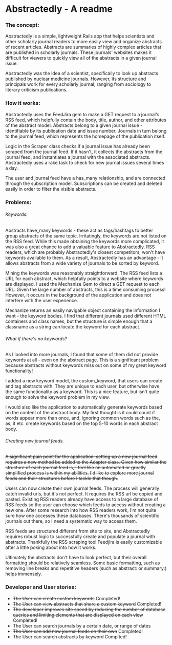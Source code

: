 # Abstractedly - A readme

### The concept:

Abstractedly is a simple, lightweight Rails app that helps scientists and other scholarly journal readers to more easily view and organize abstracts of recent articles. Abstracts are summaries of highly complex articles that are published in scholarly journals. These journals' websites makes it difficult for viewers to quickly view all of the abstracts in a given journal issue.

Abstractedly was the idea of a scientist, specifically to look up abstracts published by nuclear medicine journals. However, its structure and principals work for every scholarly journal, ranging from sociology to literary criticism publications.

### How it works:

Abstractedly uses the FeedJira gem to make a GET request to a journal's RSS feed, which helpfully contain the body, title, author, and other attributes of the abstract model. Abstracts belong to a given journal issue - identifiable by its publication date and issue number. Journals in turn belong to the journal feed, which represents the homepage of the publication itself.

Logic in the Scraper class checks if a journal issue has already been scraped from the journal feed. If it hasn't, it collects the abstracts from the journal feed, and instantiates a journal with the associated abstracts. Abstractedly uses a rake task to check for new journal issues several times a day.

The user and journal feed have a has_many relationship, and are connected through the subscription model. Subscriptions can be created and deleted easily in order to filter the visible abstracts.

### Problems:

###### Keywords:

Abstracts have_many keywords - these act as tags/hashtags to better group abstracts of the same topic. Irritatingly, the keywords are not listed on the RSS feed. While this made obtaining the keywords more complicated, it was also a great chance to add a valuable feature to Abstractedly. RSS readers, which are probably Abstractedly's closest competitors, won't have keywords available to them. As a result, Abstractedly has an advantage - it allows abstracts from a wide variety of journals to be sorted by keyword.

Mining the keywords was reasonably straightforward. The RSS feed lists a URL for each abstract, which helpfully points to a website where keywords are displayed. I used the Mechanize Gem to direct a GET request to each URL. Given the large number of abstracts, this is a time consuming process! However, it occurs in the background of the application and does not interfere with the user experience.

 Mechanize returns an easily navigable object containing the information I want - the keyword bodies. I find that different journals used different HTML containers and class names, but the structure is simple enough that a classname as a string can locate the keyword for each abstract.

###### What if there's no keywords?

As I looked into more journals, I found that some of them did not provide keywords at all - even on the abstract page. This is a significant problem because abstracts without keywords miss out on some of my great keyword functionality!

I added a new keyword model, the custom_keyword, that users can create and tag abstracts with. They are unique to each user, but otherwise have the same functionality as a keyword. This is a nice feature, but isn't quite enough to solve the keyword problem in my view.

I would also like the application to automatically generate keywords based on the content of the abstract body. My first thought is it could count if words appear more than once, and, ignoring common words such as the, as, it etc. create keywords based on the top 5-10 words in each abstract body.

###### Creating new journal feeds.

~~A significant pain point for the application: setting up a new journal feed requires a new method be added to the Adapter class. Given how similar the structure of each journal feed is, I feel like an automated or greatly simplified process is within my abilities. I'd like to explore more journal feeds and their structures before I tackle that though.~~

Users can now create their own journal feeds. The process will generally catch invalid urls, but it's not perfect. It requires the RSS url be copied and pasted. Existing RSS readers already have access to a large database of RSS feeds so the user can choose which feeds to access without creating a new one. After some research into how RSS readers work, I'm not quite sure how one accesses these databases. There's thousands of scientific journals out there, so I need a systematic way to access them.

RSS feeds are structured different from site to site, and Abstractedly requires robust logic to successfully create and populate a journal with abstracts. Thankfully the RSS scraping tool Feedjira is easily customizable after a little poking about into how it works.

Ultimately the abstracts don't have to look perfect, but their overall formatting should be relatively seamless. Some basic formatting, such as removing line breaks and repetitive headers (such as abstract: or summary:) helps immensely.


### Developer and User stories:
- ~~The User can create custom keywords~~ Completed!
- ~~The User can view abstracts that share a custom keyword~~ Completed!
- ~~The developer improves site speed by reducing the number of database queries and limiting elements that are displayed on each view~~ Completed!
- The User can search journals by a certain date, or range of dates
- ~~The User can add new journal feeds on their own~~ Completed!
- ~~The User can search abstracts by keyword~~ Complted! 

